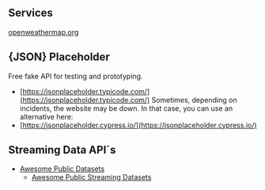 ## Services
[openweathermap.org](https://openweathermap.org/api)


## {JSON} Placeholder
Free fake API for testing and prototyping.
* [https://jsonplaceholder.typicode.com/](https://jsonplaceholder.typicode.com/)
Sometimes, depending on incidents, the website may be down. In that case, you can use an alternative here: 
* [https://jsonplaceholder.cypress.io/](https://jsonplaceholder.cypress.io/)


## Streaming Data API´s
* [Awesome Public Datasets](https://github.com/awesomedata/awesome-public-datasets)
  * [Awesome Public Streaming Datasets](https://github.com/ColinEberhardt/awesome-public-streaming-datasets)